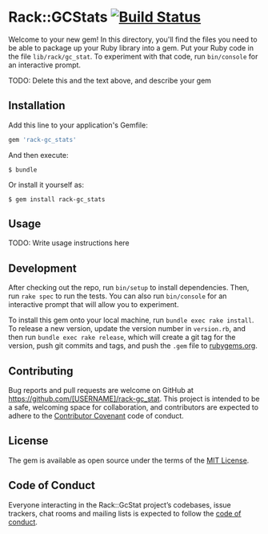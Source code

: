 # Rack::GCStats [![Build Status](https://travis-ci.org/SpringMT/rack-gc_stats.svg?branch=master)](https://travis-ci.org/SpringMT/rack-gc_stats)

Welcome to your new gem! In this directory, you'll find the files you need to be able to package up your Ruby library into a gem. Put your Ruby code in the file `lib/rack/gc_stat`. To experiment with that code, run `bin/console` for an interactive prompt.

TODO: Delete this and the text above, and describe your gem

## Installation

Add this line to your application's Gemfile:

```ruby
gem 'rack-gc_stats'
```

And then execute:

    $ bundle

Or install it yourself as:

    $ gem install rack-gc_stats

## Usage

TODO: Write usage instructions here

## Development

After checking out the repo, run `bin/setup` to install dependencies. Then, run `rake spec` to run the tests. You can also run `bin/console` for an interactive prompt that will allow you to experiment.

To install this gem onto your local machine, run `bundle exec rake install`. To release a new version, update the version number in `version.rb`, and then run `bundle exec rake release`, which will create a git tag for the version, push git commits and tags, and push the `.gem` file to [rubygems.org](https://rubygems.org).

## Contributing

Bug reports and pull requests are welcome on GitHub at https://github.com/[USERNAME]/rack-gc_stat. This project is intended to be a safe, welcoming space for collaboration, and contributors are expected to adhere to the [Contributor Covenant](http://contributor-covenant.org) code of conduct.

## License

The gem is available as open source under the terms of the [MIT License](http://opensource.org/licenses/MIT).

## Code of Conduct

Everyone interacting in the Rack::GcStat project’s codebases, issue trackers, chat rooms and mailing lists is expected to follow the [code of conduct](https://github.com/[USERNAME]/rack-gc_stat/blob/master/CODE_OF_CONDUCT.md).
